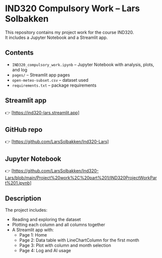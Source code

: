 # IND320 Compulsory Work – Lars Solbakken

This repository contains my project work for the course IND320.  
It includes a Jupyter Notebook and a Streamlit app.

## Contents
- `IND320_compulsory_work.ipynb` – Jupyter Notebook with analysis, plots, and log  
- `pages/` – Streamlit app pages  
- `open-meteo-subset.csv` – dataset used  
- `requirements.txt` – package requirements  

## Streamlit app
👉 [https://ind320-lars.streamlit.app]

## GitHub repo
👉 [https://github.com/LarsSolbakken/Ind320-Lars]

## Jupyter Notebook
👉  [https://github.com/LarsSolbakken/Ind320-Lars/blob/main/Project%20work%2C%20part%201/IND320ProjectWorkPart%201.ipynb] 

## Description
The project includes:
- Reading and exploring the dataset  
- Plotting each column and all columns together  
- A Streamlit app with:  
  - Page 1: Home  
  - Page 2: Data table with LineChartColumn for the first month  
  - Page 3: Plot with column and month selection  
  - Page 4: Log and AI usage
